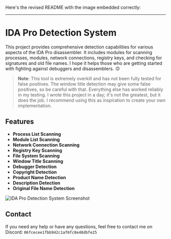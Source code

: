 Here's the revised README with the image embedded correctly:

---

# IDA Pro Detection System

This project provides comprehensive detection capabilities for various aspects of the IDA Pro disassembler. It includes modules for scanning processes, modules, network connections, registry keys, and checking for signatures and old file names. I hope it helps those who are getting started with fighting against debuggers and disassemblers. :D

> **Note**: This tool is extremely overkill and has not been fully tested for false positives. The window title detection may give some false positives, so be careful with that. Everything else has worked reliably in my testing. I wrote this project in a day; it's not the greatest, but it does the job. I recommend using this as inspiration to create your own implementation.

## Features

- **Process List Scanning**
- **Module List Scanning**
- **Network Connection Scanning**
- **Registry Key Scanning**
- **File System Scanning**
- **Window Title Scanning**
- **Debugger Detection**
- **Copyright Detection**
- **Product Name Detection**
- **Description Detection**
- **Original File Name Detection**

![IDA Pro Detection System Screenshot](https://imgur.com/a/EbkPyfZ)

## Contact

If you need any help or have any questions, feel free to contact me on Discord: `06fcecee1fbb942c1af6fc8e48dbfe25`
